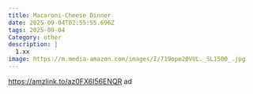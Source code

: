 ```yaml
---
title: Macaroni-Cheese Dinner
date: 2025-09-04T02:55:55.696Z
tags: 2025-09-04
Category: other
description: |
  1.xx
image: https://m.media-amazon.com/images/I/719ope20VUL._SL1500_.jpg
---
```

https://amzlink.to/az0FX6I56ENQR  ad